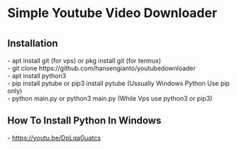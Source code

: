 <h1>Simple Youtube Video Downloader<h1>


<h2>Installation</h2>
- apt install git (for vps) or pkg install git (for termux)
<br>
- git clone https://github.com/hansengianto/youtubedownloader
<br>
- apt install python3
<br>
- pip install pytube or pip3 install pytube (Ussually Windows Python Use pip only)
<br>
- python main.py or python3 main.py (While Vps use python3 or pip3)

<h2>How To Install Python In Windows</h2>
- <a href="https://youtu.be/DpLqaGuatcs" target="_blank">https://youtu.be/DpLqaGuatcs</a>
